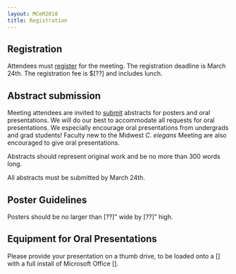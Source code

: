 ```yaml
---
layout: MCeM2018
title: Registration
---
```


## Registration

Attendees must [register]() for the meeting. The registration deadline is March 24th. The registration fee is $[??] and includes lunch.

## Abstract submission

Meeting attendees are invited to [submit]() abstracts for posters and oral presentations. We will do our best to accommodate all requests for oral presentations. We especially encourage oral presentations from undergrads and grad students! Faculty new to the Midwest *C. elegans* Meeting are also encouraged to give oral presentations.

Abstracts should represent original work and be no more than 300 words long.

All abstracts must be submitted by March 24th.

## Poster Guidelines

Posters should be no larger than [??]” wide by [??]” high.

## Equipment for Oral Presentations

Please provide your presentation on a thumb drive, to be loaded onto a [] with a full install of Microsoft Office [].
